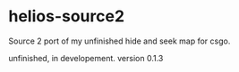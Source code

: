 # helios-source2
Source 2 port of my unfinished hide and seek map for csgo.


unfinished, in developement. version 0.1.3
